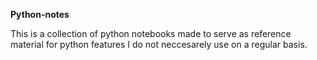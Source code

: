 **Python-notes** 

This is a collection of python notebooks made to serve as reference material for python features I do not neccesarely use on a regular basis.

